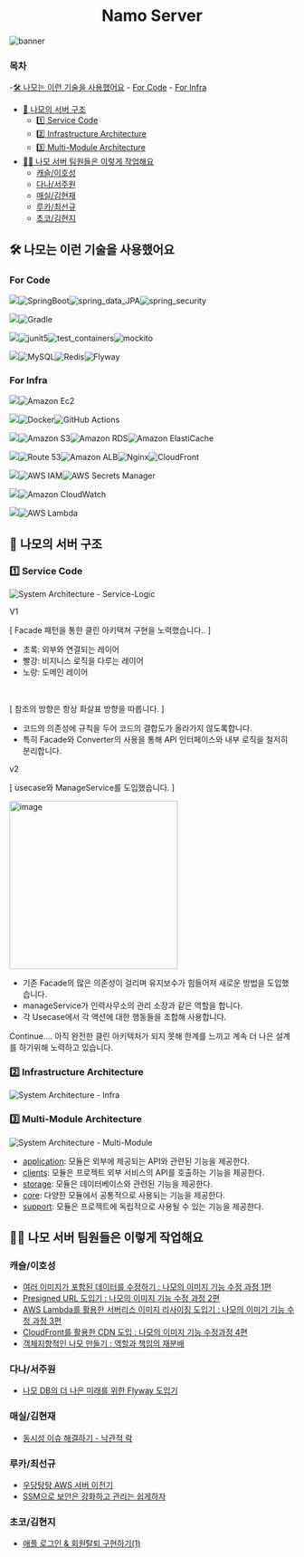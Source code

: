 <div align="center">

# Namo Server

</div>

![banner](/docs/image/ios_header1_basic.jpg)

### 목차
-[🛠️ 나모는 이런 기술을 사용했어요](#-나모는-이런-기술을-사용했어요)
    - [For Code](#for-code)
    - [For Infra](#for-infra)
- [🔎 나모의 서버 구조](#-나모의-서버-구조)
    - [1️⃣ Service Code](#1-service-code)
    - [2️⃣ Infrastructure Architecture](#2-infrastructure-architecture)
    - [3️⃣ Multi-Module Architecture](#3-multi-module-architecture)
- [✍🏻 나모 서버 팀원들은 이렇게 작업해요](#-나모-서버-팀원들은-이렇게-작업해요)
    - [캐슬/이호성](#캐슬이호성)
    - [다나/서주원](#다나서주원)
    - [매실/김현재](#매실김현재)
    - [루카/최선규](#루카최선규)
    - [초코/김현지](#초코김현지)


## 🛠️ 나모는 이런 기술을 사용했어요

### For Code

<img src="https://img.shields.io/badge/Framework-555555?style=for-the-badge">![SpringBoot](https://img.shields.io/badge/springboot-%236DB33F.svg?style=for-the-badge&logo=springboot&logoColor=white)![spring_data_JPA](https://img.shields.io/badge/spring_data_JPA-%236DB33F?style=for-the-badge&logo=databricks&logoColor=white)![spring_security](https://img.shields.io/badge/spring_security-%236DB33F.svg?style=for-the-badge&logo=springsecurity&logoColor=white)

<img src="https://img.shields.io/badge/build-555555?style=for-the-badge">![Gradle](https://img.shields.io/badge/Gradle-02303A.svg?style=for-the-badge&logo=Gradle&logoColor=white)

<img src="https://img.shields.io/badge/Test-555555?style=for-the-badge">![junit5](https://img.shields.io/badge/junit5-25A162?style=for-the-badge&logo=junit5&logoColor=white)![test_containers](https://img.shields.io/badge/test_containers-328ba3?style=for-the-badge&logo=reasonstudios&logoColor=white)![mockito](https://img.shields.io/badge/mockito-DA383E?style=for-the-badge&logo=mockito&logoColor=white)

<img src="https://img.shields.io/badge/Database-555555?style=for-the-badge">![MySQL](https://img.shields.io/badge/mysql-4479A1.svg?style=for-the-badge&logo=mysql&logoColor=white)![Redis](https://img.shields.io/badge/redis-%23DD0031.svg?style=for-the-badge&logo=redis&logoColor=white)![Flyway](https://img.shields.io/badge/Flyway-F7B500?style=for-the-badge&logo=flyway&logoColor=white)

### For Infra

<img src="https://img.shields.io/badge/Computing-555555?style=for-the-badge">![Amazon Ec2](https://img.shields.io/badge/amazon_ec2-FF9900.svg?style=for-the-badge&logo=amazonec2&logoColor=white)

<img src="https://img.shields.io/badge/CI/CD-555555?style=for-the-badge">![Docker](https://img.shields.io/badge/docker-%230db7ed.svg?style=for-the-badge&logo=docker&logoColor=white)![GitHub Actions](https://img.shields.io/badge/github%20actions-%232671E5.svg?style=for-the-badge&logo=githubactions&logoColor=white)

<img src="https://img.shields.io/badge/Data_Storage-555555?style=for-the-badge">![Amazon S3](https://img.shields.io/badge/AWS_S3-569A31.svg?style=for-the-badge&logo=amazons3&logoColor=white)![Amazon RDS](https://img.shields.io/badge/amazon_RDS-527FFF.svg?style=for-the-badge&logo=amazonrds&logoColor=white)![Amazon ElastiCache](https://img.shields.io/badge/amazon_elasticache-C925D1.svg?style=for-the-badge&logo=amazonelasticache&logoColor=white)

<img src="https://img.shields.io/badge/Networking-555555?style=for-the-badge">![Route 53](https://img.shields.io/badge/amazon_rount_53-8C4FFF.svg?style=for-the-badge&logo=amazonroute53&logoColor=white)![Amazon ALB](https://img.shields.io/badge/amazon_alb-8C4FFF.svg?style=for-the-badge&logo=awselasticloadbalancing&logoColor=white)![Nginx](https://img.shields.io/badge/nginx-%23009639.svg?style=for-the-badge&logo=nginx&logoColor=white)![CloudFront](https://img.shields.io/badge/Amazon_CloudFront-FF4E00?style=for-the-badge&logo=amazoncloudfront&logoColor=white)

<img src="https://img.shields.io/badge/Security-555555?style=for-the-badge">![AWS IAM](https://img.shields.io/badge/aws_iam-FF9900.svg?style=for-the-badge&logo=amazoniam&logoColor=white)![AWS Secrets Manager](https://img.shields.io/badge/aws_secrets_manager-DD344C?style=for-the-badge&logo=awssecretsmanager&logoColor=white)

<img src="https://img.shields.io/badge/Monitoring-555555?style=for-the-badge">![Amazon CloudWatch](https://img.shields.io/badge/amazon_cloudwatch-FF4F8B.svg?style=for-the-badge&logo=amazoncloudwatch&logoColor=white)

<img src="https://img.shields.io/badge/Serverless-555555?style=for-the-badge">![AWS Lambda](https://img.shields.io/badge/AWS_Lambda-FF9900?style=for-the-badge&logo=awslambda&logoColor=white)
## 🔎 나모의 서버 구조

### 1️⃣ Service Code

![System Architecture - Service-Logic](https://github.com/Namo-Mongmong/Server/assets/98688494/0ce16cb3-e2a7-45d9-afae-311c3b080a5b)

V1

[ Facade 패턴을 통한 클린 아키택쳐 구현을 노력했습니다.. ]

- 초록: 외부와 연결되는 레이어
- 빨강: 비지니스 로직을 다루는 레이어
- 노랑: 도메인 레이어


<br>

[ 참조의 방향은 항상 화살표 방향을 따릅니다. ]

- 코드의 의존성에 규칙을 두어 코드의 결합도가 올라가지 않도록합니다.
- 특히 Facade와 Converter의 사용을 통해 API 인터페이스와 내부 로직을 철저히 분리합니다.

v2

[ usecase와 ManageService를 도입했습니다. ]

<img width="297" alt="image" src="https://github.com/user-attachments/assets/98b9b7c4-843b-46ce-87c6-f4eb5d6ee6a0">

- 기존 Facade의 많은 의존성이 걸리며 유지보수가 힘들어져 새로운 방법을 도입했습니다.
- manageService가 인력사무소의 관리 소장과 같은 역할을 합니다.
- 각 Usecase에서 각 액션에 대한 행동들을 조합해 사용합니다.

Continue....
아직 완전한 클린 아키텍처가 되지 못해 한계를 느끼고 계속 더 나은 설계를 하기위해 노력하고 있습니다.



### 2️⃣ Infrastructure Architecture

![System Architecture - Infra](https://github.com/Namo-log/Server/assets/98688494/f10b18b7-44d2-4268-a201-c52f1f1a59c8)

### 3️⃣ Multi-Module Architecture

![System Architecture - Multi-Module](https://github.com/Namo-log/Server/assets/98688494/2f52032f-35c2-42cf-859f-f9a95e156cfe)

- [application](./application/README.md): 모듈은 외부에 제공되는 API와 관련된 기능을 제공한다.
- [clients](./clients/README.md): 모듈은 프로젝트 외부 서비스의 API를 호출하는 기능을 제공한다.
- [storage](./storage/README.md): 모듈은 데이터베이스와 관련된 기능을 제공한다.
- [core](./core/README.md): 다양한 모듈에서 공통적으로 사용되는 기능을 제공한다.
- [support](./support/README.md): 모듈은 프로젝트에 독립적으로 사용될 수 있는 기능을 제공한다.

## ✍🏻 나모 서버 팀원들은 이렇게 작업해요

### 캐슬/이호성

- [여러 이미지가 포함된 데이터를 수정하기 : 나모의 이미지 기능 수정 과정 1편](https://namo-log.vercel.app/server-editing-image)
- [Presigned URL 도입기 : 나모의 이미지 기능 수정 과정 2편](https://namo-log.vercel.app/server-editing-image-2)
- [AWS Lambda를 활용한 서버리스 이미지 리사이징 도입기 : 나모의 이미기 기능 수정 과정 3편](https://namo-log.vercel.app/server-editing-image-3)
- [CloudFront를 활용한 CDN 도입 : 나모의 이미지 기능 수정과정 4편](https://namo-log.vercel.app/server-editing-image-4)
- [객체지향적인 나모 만들기 : 역할과 책임의 재분배](https://tech.namong.shop/object-oriented-namo)

### 다나/서주원

- [나모 DB의 더 나은 미래를 위한 Flyway 도입기](https://namo-log.vercel.app/server-using-flyway)

### 매실/김현재

- [동시성 이슈 해결하기 - 낙관적 락](https://namo-log.vercel.app/server-synchronized-db)

### 루카/최선규

- [우당탕탕 AWS 서버 이전기](https://namo-log.vercel.app/server-transfer-on-aws)
- [SSM으로 보안은 강화하고 관리는 쉽게하자](https://namo-log.vercel.app/bastion-host-to-ssm)

### 초코/김현지

- [애플 로그인 & 회원탈퇴 구현하기(1)](https://namo-log.vercel.app/server-apple-1)
